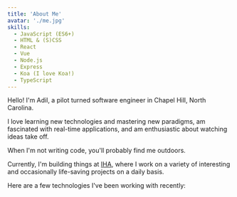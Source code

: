 ```yaml
---
title: 'About Me'
avatar: './me.jpg'
skills:
  - JavaScript (ES6+)
  - HTML & (S)CSS
  - React
  - Vue
  - Node.js
  - Express
  - Koa (I love Koa!)
  - TypeScript
---
```


Hello! I'm Adil, a pilot turned software engineer in Chapel Hill, North Carolina.

I love learning new technologies and mastering new paradigms, am fascinated with real-time applications, and am enthusiastic about watching ideas take off.

When I'm not writing code, you'll probably find me outdoors.

Currently, I'm building things at [IHA](https://www.ihacares.com/), where I work on a variety of interesting and occasionally life-saving projects on a daily basis.

Here are a few technologies I've been working with recently:
